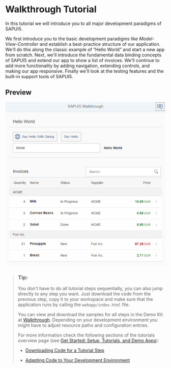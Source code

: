 <!-- loio3da5f4be63264db99f2e5b04c5e853db -->

# Walkthrough Tutorial

In this tutorial we will introduce you to all major development paradigms of SAPUI5.

We first introduce you to the basic development paradigms like *Model-View-Controller* and establish a best-practice structure of our application. We'll do this along the classic example of “Hello World” and start a new app from scratch. Next, we'll introduce the fundamental data binding concepts of SAPUI5 and extend our app to show a list of invoices. We'll continue to add more functionality by adding navigation, extending controls, and making our app responsive. Finally we'll look at the testing features and the built-in support tools of SAPUI5.



## Preview

 ![](images/SAPUI5_Walkthrough_Step_35_62a5405.png) 



> ### Tip:  
> You don't have to do all tutorial steps sequentially, you can also jump directly to any step you want. Just download the code from the previous step, copy it to your workspace and make sure that the application runs by calling the `webapp/index.html` file.
> 
> You can view and download the samples for all steps in the Demo Kit at [Walkthrough](https://ui5.sap.com/#/entity/sap.m.tutorial.walkthrough). Depending on your development environment you might have to adjust resource paths and configuration entries.
> 
> For more information check the following sections of the tutorials overview page \(see [Get Started: Setup, Tutorials, and Demo Apps](get-started-setup-tutorials-and-demo-apps-8b49fc1.md)\):
> 
> -   [Downloading Code for a Tutorial Step](get-started-setup-tutorials-and-demo-apps-8b49fc1.md#loio8b49fc198bf04b2d9800fc37fecbb218__tutorials_download)
> 
> -   [Adapting Code to Your Development Environment](get-started-setup-tutorials-and-demo-apps-8b49fc1.md#loio8b49fc198bf04b2d9800fc37fecbb218__tutorials_adaptation)

